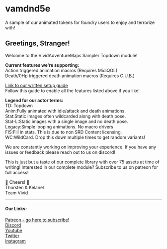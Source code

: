 # vamdnd5e
A sample of our animated tokens for foundry users to enjoy and terrorize with!


Greetings, Stranger!
--------------------

Welcome to the VividAdventureMaps Sampler Topdown module!  
  
**Current features we're supporting:**  
Action triggered animation macros (Requires MidiQOL)  
Death/0Hp triggered death animation macros (Requires C.U.B.)  

[Link to our written setup guide](https://storage.googleapis.com/vividadventuremaps/Documentation/TDTutorial.html)  
Follow this guide to enable all the features listed above if you like!  
  

**Legend for our actor terms:**  
TD: Topdown  
Anim:Fully animated with idle/attack and death animations.  
Stat:Static images often wildcarded along with death pose.  
Stat-L:Static images with a single image and no death pose.  
Legacy:Simple looping animations. No macro drivers  
FIS:Fill in stats. This is due to non SRD Content licensing.  
WC:WildCard. Drop this down multiple times to get random variants!  
  

We are constantly working on improving your experience. If you have any issues or feedback please reach out to us on discord!

This is just but a taste of our complete library with over 75 assets at time of writing! Interested in our complete module? Subscribe to us on patreon for full access!

🍻 Cheers! 🍻  
Thorsten & Kelanel  
Team Vivid

* * *

#### Our Links:

[Patreon - go here to subscribe!](https://www.patreon.com/vividadventuremaps)  
[Discord](https://discord.gg/rD9AWVXkMc)  
[Youtube](https://www.youtube.com/channel/UCHMgBtzK9rV0HlkW_P0MCYg)  
[Twitter](https://twitter.com/VividAdvMaps)  
[Instagram](https://www.instagram.com/vividadventuremaps/)

